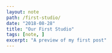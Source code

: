 ```yaml
---
layout: note
path: /first-studio/
date: "2018-08-28"
title: "Our First Studio"
tags: [note, ]
excerpt: "A preview of my first post"
---
```

